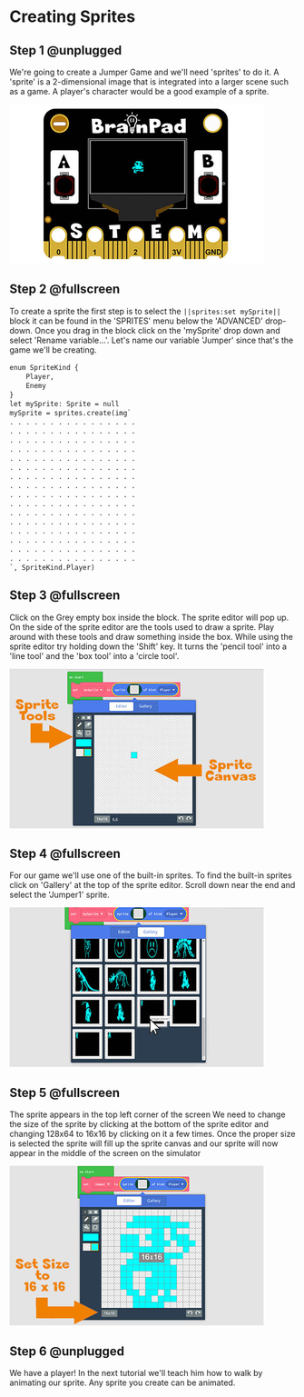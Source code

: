 # Creating Sprites

## Step 1 @unplugged

We're going to create a Jumper Game and we'll need 'sprites' to do it. A 'sprite' is a 2-dimensional image that is integrated into a larger scene such as a game. A player's character would be a good example of a sprite. 

![BrainPad buzzer image](../static/images/sprite1.jpg)

## Step 2 @fullscreen

To create a sprite the first step is to select the ``||sprites:set mySprite||`` block it can be found in the 'SPRITES' menu below the 'ADVANCED' drop-down. Once you drag in the block click on the 'mySprite' drop down and select 'Rename variable...'. Let's name our variable 'Jumper' since that's the game we'll be creating.


```blocks
enum SpriteKind {
    Player,
    Enemy
}
let mySprite: Sprite = null
mySprite = sprites.create(img`
. . . . . . . . . . . . . . . . 
. . . . . . . . . . . . . . . . 
. . . . . . . . . . . . . . . . 
. . . . . . . . . . . . . . . . 
. . . . . . . . . . . . . . . . 
. . . . . . . . . . . . . . . . 
. . . . . . . . . . . . . . . . 
. . . . . . . . . . . . . . . . 
. . . . . . . . . . . . . . . . 
. . . . . . . . . . . . . . . . 
. . . . . . . . . . . . . . . . 
. . . . . . . . . . . . . . . . 
. . . . . . . . . . . . . . . . 
. . . . . . . . . . . . . . . . 
. . . . . . . . . . . . . . . . 
. . . . . . . . . . . . . . . . 
`, SpriteKind.Player)

```

## Step 3 @fullscreen

Click on the Grey empty box inside the block. The sprite editor will pop up. On the side of the sprite editor are the tools used to draw a sprite. Play around with these tools and draw something inside the box. While using the sprite editor try holding down the 'Shift' key. It turns the 'pencil tool' into a 'line tool' and the 'box tool' into a 'circle tool'. 

 ![BrainPad buzzer image](../static/images/sprite2.jpg)

## Step 4 @fullscreen

For our game we'll use one of the built-in sprites. To find the built-in sprites click on 'Gallery' at the top of the sprite editor. Scroll down near the end and select the 'Jumper1' sprite. 

 ![BrainPad buzzer image](../static/images/sprite3.jpg)

## Step 5 @fullscreen

The sprite appears in the top left corner of the screen We need to change the size of the sprite by clicking at the bottom of the sprite editor and changing 128x64 to 16x16 by clicking on it a few times. Once the proper size is selected the sprite will fill up the sprite canvas and our sprite will now appear in the middle of the screen on the simulator 

 ![BrainPad buzzer image](../static/images/sprite4.jpg)

## Step 6 @unplugged

We have a player! In the next tutorial we'll teach him how to walk by animating our sprite. Any sprite you create can be animated. 
